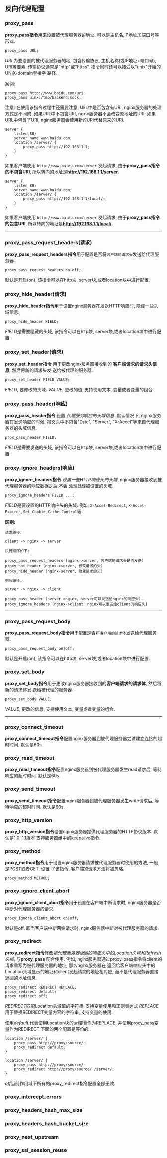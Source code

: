 ## 反向代理配置

### proxy_pass

**proxy_pass指令**用来设置被代理服务器的地址. 可以是主机名,IP地址加端口号等形式.

```
proxy_pass URL;
```

*URL*为要设置的被代理服务器的地, 包含传输协议, 主机名称(或IP地址+端口号), URI等要素.
传输协议通常是"http"或"https". 指令同时还可以接受以"unix"开始的UNIX-domain套接字
路径.

案例:

```
proxy_pass http://www.baidu.com/uri;
proxy_pass uinx:/tmp/backend.sock;
```

注意:
在使用该指令过程中还需要注意, URL中是否包含有URI, nginx服务器的处理方式是不同的. 
如果URL中不包含URI, nginx服务器不会改变原地址的URI;
如果URL中包含了URI, nginx服务器会使用新的URI代替原来的URI.

```
server {
    listen 80;
    server_name www.baidu.com;
    location /server/ {
        proxy_pass http://192.168.1.1;
    }
}
```
如果客户端使用 `http://www.baidu.com/server` 发起请求, 由于**proxy_pass指令的不包含URI**,
所以转向的地址是**http://192.168.1.1/server**.

```
server {
    listen 80;
    server_name www.baidu.com;
    location /server/ {
        proxy_pass http://192.168.1.1/local/;
    }
}
```
如果客户端使用 `http://www.baidu.com/server` 发起请求, 由于**proxy_pass指令的包含URI**,
所以转向的地址是**http://192.168.1.1/local/**.


---


### proxy_pass_request_headers(请求)

**proxy_pass_request_headers指令**用于配置是否将`客户端的请求头`发送给代理服务器.

```
proxy_pass_request_headers on|off;
```
默认是开启(on), 该指令可以在http块, server块,或者location块中进行配置.


### proxy_hide_header(请求)

**proxy_hide_header指令**用于设置nginx服务器在发送HTTP响应时, 隐藏一些头域信息.

```
proxy_hide_header FIELD;
```
*FIELD*是需要隐藏的头域, 该指令可以在http块, server块,或者location块中进行配置.


### proxy_set_header(请求)

**proxy_set_header指令** 用于更改nginx服务器接收到的 **客户端请求的请求头信息**, 然后将新的请求头发
送给被代理的服务器.

```
proxy_set_header FIELD VALUE;
```
*FIELD*, 要修改的头域.
*VALUE*, 更改的值, 支持使用文本, 变量或者变量的组合.


### proxy_pass_header(响应)

**proxy_pass_header指令** 设置  *代理服务响应的头域信息*.  默认情况下, nginx服务器在发送响应的时候,
报文头中不包含"Date", "Server", "X-Accel"等来自代理服务器的头域信息.

```
prox_pass_header FIELD;
```
*FIELD*是需要发送的头域, 该指令可以在http块, server块,或者location块中进行配置.


### proxy_ignore_headers(响应)

**proxy_ignore_headers指令** *设置一些HTTP响应头的头域*. nginx服务器接收到被代理服务器的响应数据之后,不会
处理处理被设置的头域.

```
proxy_ignore_headers FIELD ...;
```
*FIELD*是要设置的HTTP响应头的头域. 例如: `X-Accel-Redirect`, `X-Accel-Expires`, `Set-Cookie`,
`Cache-Control`等.


**区别:**

```
请求路径:

client -> nginx -> server

执行顺序如下:

proxy_pass_request_headers (nginx->server, 客户端的请求头是否发送)
proxy_set_header (nginx->server, 修改请求的头)
proxy_hide_header (nginx-server, 隐藏请求的头)

响应路径:

server -> nginx -> client

proxy_pass_header (server->nginx, server可以发送给nginx的响应头)
proxy_ignore_headers (nginx->client, nginx可以发送给client的响应头)
```

---


### proxy_pass_request_body

**proxy_pass_request_body指令**用于配置是否将`客户端的请求体`发送给代理服务器.

```
proxy_pass_request_body on|off;
```
默认是开启(on), 该指令可以在http块, server块,或者location块中进行配置.


### proxy_set_body

**proxy_set_body指令**用于更改nginx服务器接收到的**客户端请求的请求体**, 然后将新的请求体发
送给被代理的服务器.

```
proxy_set_body VALUE;
```
*VALUE*, 更改的信息, 支持使用文本, 变量或者变量的组合.


---


### proxy_connect_timeout
**proxy_connect_timeout指令**配置nginx服务器到被代理服务器尝试建立连接的超时时间.
默认是60s.

### proxy_read_timeout
**proxy_read_timeout指令**配置nginx服务器到被代理服务器发生read请求后, 等待响应的超时时间.
默认是60s.

### proxy_send_timeout
**proxy_send_timeout指令**配置nginx服务器到被代理服务器发生write请求后, 等待响应的超时时间.
默认是60s.


### proxy_http_version
**proxy_http_version指令**设置nginx服务器提供代理服务器的HTTP协议版本. 默认是1.0. 1.1版本
支持服务器组中的keepalive指令.


### proxy_method

**proxy_method指令**用于设置nginx服务器请求被代理服务器时使用的方法, 一般是POST或者GET. 设置
了该指令, 客户端的请求方法将被忽略.

```
proxy_method METHOD;
```


### proxy_ignore_client_abort

**proxy_ignore_client_abort指令**用于设置在客户端中断请求时, nginx服务器是否中断对代理服务器的请求.

```
proxy_ignore_client_abort on|off;
```
默认是off. 即当客户端中断网络请求时, nginx服务器中断对被代理服务器的请求.


### proxy_redirect

**proxy_redirect指令**修改*被代理服务器返回的响应头中的Location头域和Refresh头域*, 与**proxy_pass**
配合使用. 例如, nginx服务器通过proxy_pass指令将client的请求重写为被代理服务器的地址, 那么nginx服务器在
返回给客户端响应头中的Location头域显示的地址和client发起请求的地址相对应, 而不是代理服务器直接返回的地址信息.

```
proxy_redirect REDIRECT REPLACE;
proxy_redirect default;
proxy_redirect off;
```
*REDIRECT*匹配Location头域值的字符串, 支持变量使用和正则表达式
*REPLACE*用于替换REDIRECT变量内容的字符串, 支持变量的使用.

使用*default*,代表使用Location块的uri变量作为REPLACE, 并使用proxy_pass变量作为REDIRECT
下面的两个配置是等价的:
```
location /server/ {
    proxy_pass http://proxy/source/;
    proxy_redirect default;
}

location /server/ {
    proxy_pass http://proxy/source/;
    proxy_redirect http://proxy/source/ /server/;
}
```

*off*当前作用域下所有的proxy_redirect指令配置全部无效.



### proxy_intercept_errors

### proxy_headers_hash_max_size

### proxy_headers_hash_bucket_size

### proxy_next_upstream

### proxy_ssl_session_reuse